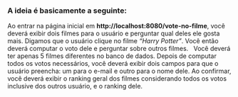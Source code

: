 ### A ideia é basicamente a seguinte:
Ao entrar na página inicial em __http://localhost:8080/vote-no-filme__, você deverá exibir dois filmes 
para o usuário e perguntar qual deles ele gosta mais. Digamos que o usuário clique no filme
*“Harry Potter”*. Você então deverá computar o voto dele e perguntar sobre outros filmes.  
Você deverá ter apenas 5 filmes diferentes no banco de dados. Depois de computar todos os votos 
necessários, você deverá exibir dois campos para que o usuário preencha: um para o e-mail e outro
para o nome dele. Ao confirmar, você deverá exibir o ranking geral dos filmes considerando todos 
os votos inclusive dos outros usuário, e o ranking dele.